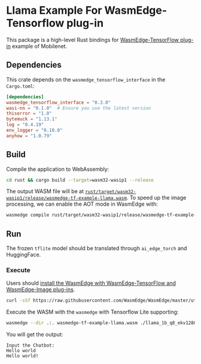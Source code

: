# Llama Example For WasmEdge-Tensorflow plug-in

This package is a high-level Rust bindings for [WasmEdge-TensorFlow plug-in](https://wasmedge.org/docs/develop/rust/tensorflow) example of Mobilenet.

## Dependencies

This crate depends on the `wasmedge_tensorflow_interface` in the `Cargo.toml`:

```toml
[dependencies]
wasmedge_tensorflow_interface = "0.3.0"
wasi-nn = "0.1.0"  # Ensure you use the latest version
thiserror = "1.0"
bytemuck = "1.13.1"
log = "0.4.19"
env_logger = "0.10.0"
anyhow = "1.0.79"
```

## Build

Compile the application to WebAssembly:

```bash
cd rust && cargo build --target=wasm32-wasip1 --release
```

The output WASM file will be at [`rust/target/wasm32-wasip1/release/wasmedge-tf-example-llama.wasm`](wasmedge-tf-example-llama.wasm).
To speed up the image processing, we can enable the AOT mode in WasmEdge with:

```bash
wasmedge compile rust/target/wasm32-wasip1/release/wasmedge-tf-example-llama.wasm wasmedge-tf-example-llama_aot.wasm
```

## Run

The frozen `tflite` model should be translated through `ai_edge_torch` and HuggingFace.

### Execute

Users should [install the WasmEdge with WasmEdge-TensorFlow and WasmEdge-Image plug-ins](https://wasmedge.org/docs/start/install#wasmedge-tensorflow-plug-in).

```bash
curl -sSf https://raw.githubusercontent.com/WasmEdge/WasmEdge/master/utils/install.sh | bash -s -- --plugins wasmedge_tensorflow wasmedge_image
```

Execute the WASM with the `wasmedge` with Tensorflow Lite supporting:

```bash
wasmedge --dir .:. wasmedge-tf-example-llama.wasm ./llama_1b_q8_ekv1280.tflite
```

You will get the output:

```console
Input the Chatbot:
Hello world
Hello world!
```
